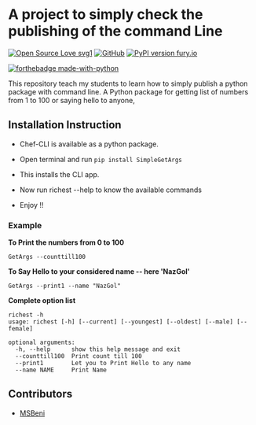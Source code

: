 # A project to simply check the publishing of the command Line
[![Open Source Love svg1](https://badges.frapsoft.com/os/v1/open-source.svg?v=103)](https://github.com/ellerbrock/open-source-badges/)
[![GitHub](https://img.shields.io/badge/license-MIT-brightgreen.svg)](https://raw.githubusercontent.com/mkfeuhrer/richest/master/LICENSE.txt)
[![PyPI version fury.io](https://badge.fury.io/py/richest.svg)](https://pypi.python.org/pypi/richest/)

[![forthebadge made-with-python](http://ForTheBadge.com/images/badges/made-with-python.svg)](https://www.python.org/)

This repository teach my students to learn how to simply publish a python package with command line.
A Python package for getting list of numbers from 1 to 100 or saying hello to anyone, 

## Installation Instruction

- Chef-CLI is available as a python package.

- Open terminal and run ```pip install SimpleGetArgs```

- This installs the CLI app.

- Now run richest --help to know the available commands

- Enjoy !!

### Example

**To Print the numbers from 0 to 100**

```
GetArgs --counttill100
```

**To Say Hello to your considered name -- here 'NazGol'**

```
GetArgs --print1 --name "NazGol"
```

**Complete option list**

```
richest -h
usage: richest [-h] [--current] [--youngest] [--oldest] [--male] [--female]

optional arguments:
  -h, --help      show this help message and exit
  --counttill100  Print count till 100
  --print1        Let you to Print Hello to any name
  --name NAME     Print Name
```

## Contributors

- [MSBeni](https://github.com/MSBeni)

